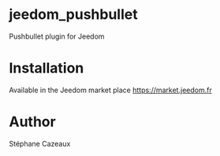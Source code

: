 # jeedom_pushbullet
Pushbullet plugin for Jeedom

# Installation
Available in the Jeedom market place
https://market.jeedom.fr

# Author
Stéphane Cazeaux